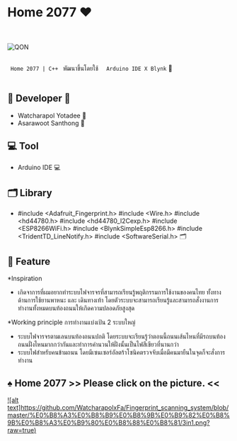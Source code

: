 # Home 2077  ❤ 

<br><br> ![QON](https://github.com/WatcharapolxFa/Fingerprint_scanning_system/blob/master/%E0%B8%A3%E0%B8%B9%E0%B8%9B%E0%B9%82%E0%B8%9B%E0%B8%A3%E0%B9%80%E0%B8%88%E0%B8%81/intro.png) <br><br>

`  Home 2077 | C++  `   พัฒนาขึ้นโดยใช้   `  Arduino IDE X Blynk` 🦩 <br><br>

## 🦩 Developer 🦩

* Watcharapol Yotadee 🦩
* Asarawoot Santhong 🦩


## 💻 Tool 

* Arduino IDE 💻 

## 🗂 Library

* #include <Adafruit_Fingerprint.h>
  #include <Wire.h>
  #include <hd44780.h> 
  #include <hd44780_I2Cexp.h> 
  #include <ESP8266WiFi.h>
  #include <BlynkSimpleEsp8266.h>
  #include <TridentTD_LineNotify.h> 
  #include <SoftwareSerial.h> 🗂

## 👾 Feature

*Inspiration 
 - เกิดจาการที่ผมอยากทำระบบไฟจารจรที่สามารถเรียนรู้พฤติกรรมการใช้งานของคนไทย ทั้งทางด้านการใช้ยานพาหนะ และ เดินทางเท้า
    โดยตัวระบบจะสามารถเรียนรู้และสามารถสั่งงานการทำงานทั้งหมดบนท้องถนนให้เกิดความปลอดภัยสูงสุด
    
*Working principle
  การทำงานแบ่งเป้น 2 ระบบใหญ่
 - ระบบไฟจารจรตามเลนบนท้องถนนปกติ
    โดยระบบจะเรียนรู้ว่าตอนนี้ถนนเส้นไหนที่มีรถบนท้องถนนฝั่งไหนมากกว่ากันและทำการคำนวนให้ฝั่งนั้นเป็นไฟสีเขียวที่นานกว่า
 - ระบบไฟสำหรับคนข้ามถนน โดยมีเซนเซอร์อัลตร้าโซนิคตรวจจับเมื่อมีคนมายืนในจุดก็จะสั่งการทำงาน

## ♠ Home 2077  >> Please click on the picture. <<

[![alt text]https://github.com/WatcharapolxFa/Fingerprint_scanning_system/blob/master/%E0%B8%A3%E0%B8%B9%E0%B8%9B%E0%B9%82%E0%B8%9B%E0%B8%A3%E0%B9%80%E0%B8%88%E0%B8%81/3in1.png?raw=true)](https://www.youtube.com/watch?v=aXzMEtPj1uk&fbclid=IwAR2dQJ0i6ndV6og_DMwQbiOsOOs5i4dHjhRkz1ndwUpmCC2CZRYcpNZZ96g)

<br> 
